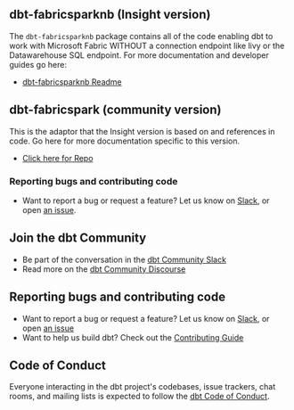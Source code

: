 ## dbt-fabricsparknb (Insight version)

The `dbt-fabricsparknb` package contains all of the code enabling dbt to work with Microsoft Fabric WITHOUT a connection endpoint like livy or the Datawarehouse SQL endpoint. 
For more documentation and developer guides go here:
- [dbt-fabricsparknb Readme]([docs/README.md](https://insight-services-apac.github.io/APAC-Capability-DAI-DbtFabricSparkNb/))


## dbt-fabricspark (community version)

This is the adaptor that the Insight version is based on and references in code. Go here for more documentation specific to this version.
- [Click here for Repo](https://github.com/microsoft/dbt-fabricspark)


### Reporting bugs and contributing code

-   Want to report a bug or request a feature? Let us know on [Slack](http://slack.getdbt.com/), or open [an issue](https://github.com/microsoft/dbt-fabricspark/issues/new).


## Join the dbt Community

- Be part of the conversation in the [dbt Community Slack](http://community.getdbt.com/)
- Read more on the [dbt Community Discourse](https://discourse.getdbt.com)

## Reporting bugs and contributing code

- Want to report a bug or request a feature? Let us know on [Slack](http://community.getdbt.com/), or open [an issue](https://github.com/microsoft/dbt-fabricsparknb/issues/new)
- Want to help us build dbt? Check out the [Contributing Guide](https://github.com/microsoft/dbt-fabricsparknb/blob/HEAD/CONTRIBUTING.md)

## Code of Conduct

Everyone interacting in the dbt project's codebases, issue trackers, chat rooms, and mailing lists is expected to follow the [dbt Code of Conduct](https://community.getdbt.com/code-of-conduct).
 
